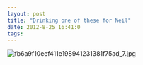```yaml
---
layout: post
title: "Drinking one of these for Neil"
date: 2012-8-25 16:41:0
tags: 
---
```


![fb6a9f10eef411e198941231381f75ad_7.jpg][1]





   [1]: http://distilleryimage3.s3.amazonaws.com/fb6a9f10eef411e198941231381f75ad_7.jpg
